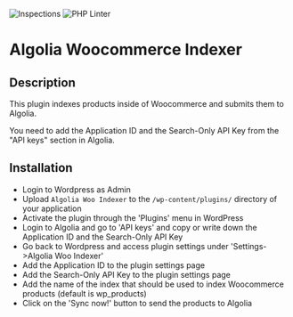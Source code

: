 ![Inspections](https://github.com/w3bdesign/algolia-woo-indexer/workflows/Inspections/badge.svg) ![PHP Linter](https://img.shields.io/badge/Code%20checked%20with-PHPCS-green)


# Algolia Woocommerce Indexer

## Description

This plugin indexes products inside of Woocommerce and submits them to Algolia.

You need to add the Application ID and the Search-Only API Key from the "API keys" section in Algolia.

## Installation

* Login to Wordpress as Admin
* Upload `Algolia Woo Indexer` to the `/wp-content/plugins/` directory of your application
* Activate the plugin through the 'Plugins' menu in WordPress
* Login to Algolia and go to 'API keys' and copy or write down the Application ID and the Search-Only API Key
* Go back to Wordpress and access plugin settings under 'Settings->Algolia Woo Indexer'
* Add the Application ID to the plugin settings page
* Add the Search-Only API Key to the plugin settings page
* Add the name of the index that should be used to index Woocommerce products (default is wp_products)
* Click on the 'Sync now!' button to send the products to Algolia

